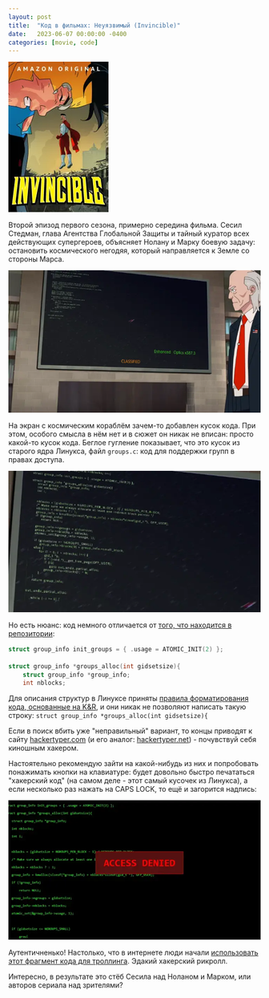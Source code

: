 ```yaml
---
layout: post
title:  "Код в фильмах: Неуязвимый (Invincible)"
date:   2023-06-07 00:00:00 -0400
categories: [movie, code]
---
```


![](/images/invincible.webp)

Второй эпизод первого сезона, примерно середина фильма. Сесил Стедман, глава Агентства Глобальной Защиты и тайный куратор всех действующих супергероев, объясняет Нолану и Марку боевую задачу: остановить космического негодяя, который направляется к Земле со стороны Марса.

![](/images/invincible-code-01.webp)

На экран с космическим кораблём зачем-то добавлен кусок кода. При этом, особого смысла в нём нет и в сюжет он никак не вписан: просто какой-то кусок кода. Беглое гугление показывает, что это кусок из старого ядра Линукса, файл `groups.c`: код для поддержки групп в правах доступа.

![](/images/invincible-code-02.webp)

Но есть нюанс: код немного отличается от [того, что находится в репозитории](https://git.kernel.org/pub/scm/linux/kernel/git/torvalds/linux.git/tree/kernel/groups.c?id=954f74bf45268bcee0af21b6393c9c8acca7e075):

```c
struct group_info init_groups = { .usage = ATOMIC_INIT(2) };

struct group_info *groups_alloc(int gidsetsize){
    struct group_info *group_info;
    int nblocks;
```

Для описания структур в Линуксе приняты [правила форматирования кода, основанные на K&R](https://en.wikipedia.org/wiki/Indentation_style#Variant:_Linux_kernel), и они никак не позволяют написать такую строку: `struct group_info *groups_alloc(int gidsetsize){`

Если в поиск вбить уже "неправильный" вариант, то концы приводят к сайту [hackertyper.com](https://hackertyper.com/) (и его аналог: [hackertyper.net](https://hackertyper.net/)) - почувствуй себя киношным хакером. 

Настоятельно рекомендую зайти на какой-нибудь из них и попробовать понажимать кнопки на клавиатуре: будет довольно быстро печататься "хакерский код" (на самом деле - этот самый кусочек из Линукса), а если несколько раз нажать на CAPS LOCK, то ещё и загорится надпись:

![](/images/invincible-code-03.webp)

Аутентичненько! Настолько, что в интернете люди начали [использовать этот фрагмент кода для троллинга](https://www.google.com/search?q=%22make+sure+we+always+allocate%22+ATOMIC_INIT). Эдакий хакерский рикролл.

Интересно, в результате это стёб Сесила над Ноланом и Марком, или авторов сериала над зрителями?
